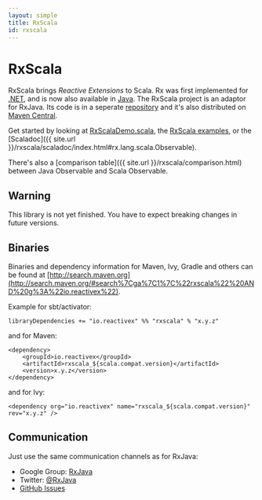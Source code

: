 ```yaml
---
layout: simple
title: RxScala
id: rxscala
---
```


# RxScala

RxScala brings *Reactive Extensions* to Scala. Rx was first implemented for [.NET](https://rx.codeplex.com), and is now also available in [Java](https://github.com/ReactiveX/RxJava). The RxScala project is an adaptor for RxJava. Its code is in a seperate [repository](https://github.com/ReactiveX/RxScala) and it's also distributed on [Maven Central](http://search.maven.org/#search%7Cga%7C1%7C%22rxscala%22%20AND%20g%3A%22io.reactivex%22).

Get started by looking at [RxScalaDemo.scala](https://github.com/ReactiveX/RxScala/blob/0.x/examples/src/test/scala/rx/lang/scala/examples/RxScalaDemo.scala), the [RxScala examples](https://github.com/ReactiveX/RxScala/tree/0.x/examples/src), or the [Scaladoc]({{ site.url }}/rxscala/scaladoc/index.html#rx.lang.scala.Observable).

There's also a [comparison table]({{ site.url }}/rxscala/comparison.html) between Java Observable and Scala Observable.

## Warning

This library is not yet finished. You have to expect breaking changes in future versions.

## Binaries

Binaries and dependency information for Maven, Ivy, Gradle and others can be found at [http://search.maven.org](http://search.maven.org/#search%7Cga%7C1%7C%22rxscala%22%20AND%20g%3A%22io.reactivex%22).

Example for sbt/activator:

    libraryDependencies += "io.reactivex" %% "rxscala" % "x.y.z"

and for Maven:

    <dependency>
        <groupId>io.reactivex</groupId>
        <artifactId>rxscala_${scala.compat.version}</artifactId>
        <version>x.y.z</version>
    </dependency>

and for Ivy:

    <dependency org="io.reactivex" name="rxscala_${scala.compat.version}" rev="x.y.z" />

## Communication

Just use the same communication channels as for RxJava:

-    Google Group: [RxJava](http://groups.google.com/d/forum/rxjava)
-    Twitter: [@RxJava](http://twitter.com/RxJava)
-    [GitHub Issues](https://github.com/ReactiveX/RxScala/issues)

